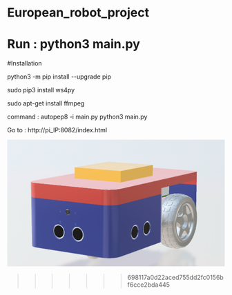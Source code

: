 # European_robot_project

Run : python3 main.py
=======
#Installation 

python3 -m pip install --upgrade pip

sudo pip3 install ws4py

sudo apt-get install ffmpeg


command : 
autopep8 -i main.py
python3 main.py

Go to : http://pi_IP:8082/index.html

![alt text](icone48.png)
>>>>>>> 698117a0d22aced755dd2fc0156bf6cce2bda445
